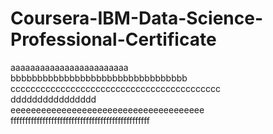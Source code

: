 # Coursera-IBM-Data-Science-Professional-Certificate
aaaaaaaaaaaaaaaaaaaaaaaa  
bbbbbbbbbbbbbbbbbbbbbbbbbbbbbbbbb  
cccccccccccccccccccccccccccccccccccccccccc  
dddddddddddddddd  
eeeeeeeeeeeeeeeeeeeeeeeeeeeeeeeeeeeeee  
ffffffffffffffffffffffffffffffffffffffffffffffff
